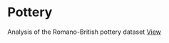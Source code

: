 # Pottery
Analysis of the Romano-British pottery dataset
[View](https://nbviewer.jupyter.org/github/cgorlla/pottery/blob/main/Pottery.html)
